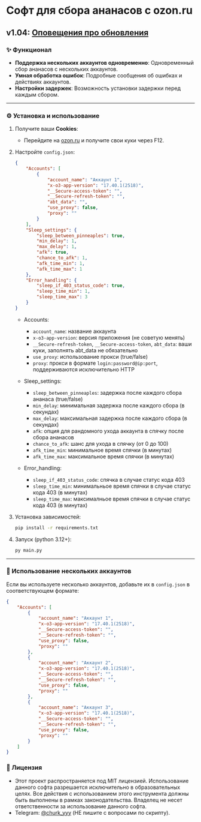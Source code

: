 # Софт для сбора ананасов с ozon.ru
v1.04: [Оповещения про обновления](https://t.me/+qY4o75AoHXkxYzY6)
---

### ✨ Функционал
- **Поддержка нескольких аккаунтов одновременно**: Одновременный сбор ананасов с нескольких аккаунтов.
- **Умная обработка ошибок**: Подробные сообщения об ошибках и действиях аккаунтов.
- **Настройки задержек**: Возможность установки задержки перед каждым сбором.

---

### ⚙️ Установка и использование

1. Получите ваши **Cookies**:
   - Перейдите на [ozon.ru](https://www.ozon.ru) и получите свои куки через F12.

2. Настройте `config.json`:
    ```json
    {
        "Accounts": [
            {
                "account_name": "Аккаунт 1",
                "x-o3-app-version": "17.40.1(2518)",
                "__Secure-access-token": "",
                "__Secure-refresh-token": "",
                "abt_data": "",
                "use_proxy": false,
                "proxy": ""
            }
        ],
        "Sleep_settings": {
            "sleep_between_pinneaples": true,
            "min_delay": 1,
            "max_delay": 1,
            "afk": true,
            "chance_to_afk": 1,
            "afk_time_min": 1,
            "afk_time_max": 1
        },
        "Error_handling": {
            "sleep_if_403_status_code": true,
            "sleep_time_min": 1,
            "sleep_time_max": 3
        }
    }
    ```
   - Accounts:
       - `account_name`: название аккаунта
       - `x-o3-app-version`: версия приложения (не советую менять)
       - `__Secure-refresh-token`, `__Secure-access-token`, `abt_data`: ваши куки, заполнять abt_data не обязательно
       - `use_proxy`: использование прокси (true/false)
       - `proxy`: прокси в формате `login:password@ip:port`, поддерживаются исключительно HTTP
    
   - Sleep_settings:  
       - `sleep_between_pinneaples`: задержка после каждого сбора ананаса (true/false)
       - `min_delay`: минимальная задержка после каждого сбора (в секундах)
       - `max_delay`: максимальная задержка после каждого сбора (в секундах)
       - `afk`: опция для рандомного ухода аккаунта в спячку после сбора ананасов
       - `chance_to_afk`: шанс для ухода в спячку (от 0 до 100)
       - `afk_time_min`: минимальное время спячки (в минутах)
       - `afk_time_max`: максимальное время спячки (в минутах)

   - Error_handling:
       - `sleep_if_403_status_code`: спячка в случае статус кода 403
       - `sleep_time_min`: минимальньое время спячки в случае статус кода 403 (в минутах)
       - `sleep_time_max`: максималньое время спячки в случае статус кода 403 (в минутах)


3. Установка зависимостей:
    ```bash
    pip install -r requirements.txt
    ```
   
4. Запуск (python 3.12+):
    ```bash
    py main.py
    ```

---

### 🔄 Использование нескольких аккаунтов

Если вы используете несколько аккаунтов, добавьте их в `config.json` в соответствующем формате:

```json
{
    "Accounts": [
        {
            "account_name": "Аккаунт 1",
            "x-o3-app-version": "17.40.1(2518)",
            "__Secure-access-token": "",
            "__Secure-refresh-token": "",
            "use_proxy": false,
            "proxy": ""
        },
        {
            "account_name": "Аккаунт 2",
            "x-o3-app-version": "17.40.1(2518)",
            "__Secure-access-token": "",
            "__Secure-refresh-token": "",
            "use_proxy": false,
            "proxy": ""
        },
        {
            "account_name": "Аккаунт 3",
            "x-o3-app-version": "17.40.1(2518)",
            "__Secure-access-token": "",
            "__Secure-refresh-token": "",
            "use_proxy": false,
            "proxy": ""
        }
    ]
}
```
### 📜 Лицензия
- Этот проект распространяется под MIT лицензией. Использование данного софта разрешается исключительно в образовательных целях. Все действия с использованием этого инструмента должны быть выполнены в рамках законодательства. Владелец не несет ответственности за использование данного софта.
- Telegram: [@churk_yyy](https://t.me/churk_yyy) (НЕ пишите с вопросами по скрипту).
